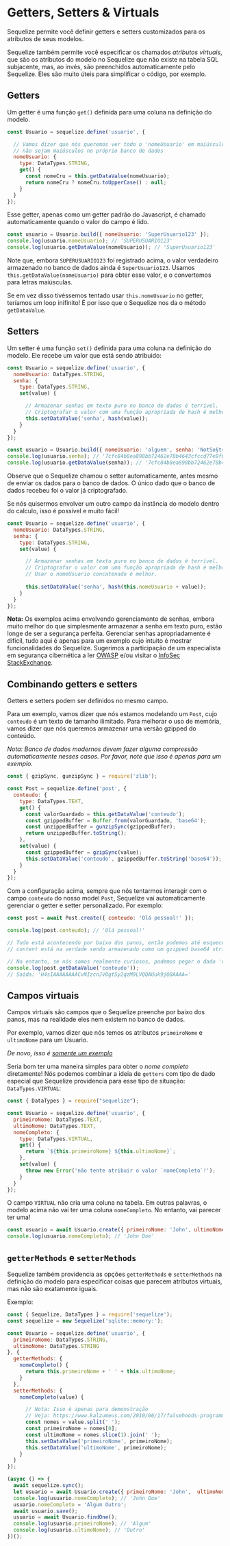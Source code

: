 # Getters, Setters & Virtuals

Sequelize permite você definir getters e setters customizados para os atributos de seus modelos.

Sequelize também permite você especificar os chamados *atributos virtuais*, que são os atributos do modelo no Sequelize que não existe na tabela SQL subjacente, mas, ao invés, são preenchidos automaticamente pelo Sequelize. Eles são muito úteis para simplificar o código, por exemplo.

## Getters

Um getter é uma função `get()` definida para uma coluna na definição do modelo.

```js
const Usuario = sequelize.define('usuario', {

  // Vamos dizer que nós queremos ver todo o 'nomeUsuario' em maiúsculo, embora
  // não sejam maiúsculos no próprio banco de dados
  nomeUsuario: {
    type: DataTypes.STRING,
    get() {
      const nomeCru = this.getDataValue(nomeUsuario);
      return nomeCru ? nomeCru.toUpperCase() : null;
    }
  }
});
```

Esse getter, apenas como um getter padrão do Javascript, é chamado automaticamente quando o valor do campo é lido.

```js
const usuario = Usuario.build({ nomeUsuario: 'SuperUsuario123' });
console.log(usuario.nomeUsuario); // 'SUPERUSUARIO123'
console.log(usuario.getDataValue(nomeUsuario)); // 'SuperUsuario123'
```

Note que, embora `SUPERUSUARIO123` foi registrado acima, o valor verdadeiro armazenado no banco de dados ainda é `SuperUsuario123`. Usamos `this.getDataValue(nomeUsuario)` para obter esse valor, e o convertemos para letras maiúsculas.

Se em vez disso tivéssemos tentado usar `this.nomeUsuario` no getter, teríamos um loop inifinito! É por isso que o Sequelize nos da o método `getDataValue`.

## Setters

Um setter é uma função `set()` definida para uma coluna na definição do modelo. Ele recebe um valor que está sendo atribuido:

```js
const Usuario = sequelize.define('usuario', {
  nomeUsuario: DataTypes.STRING,
  senha: {
    type: DataTypes.STRING,
    set(value) {

      // Armazenar senhas em texto puro no banco de dados é terrível.
      // Criptografar o valor com uma função apropriada de hash é melhor.
      this.setDataValue('senha', hash(value));
    }
  }
});
```

```js
const usuario = Usuario.build({ nomeUsuario: 'alguem', senha: 'NotSo§tr0ngP4$SW0RD!' });
console.log(usuario.senha); // '7cfc84b8ea898bb72462e78b4643cfccd77e9f05678ec2ce78754147ba947acc'
console.log(usuario.getDataValue(senha)); // '7cfc84b8ea898bb72462e78b4643cfccd77e9f05678ec2ce78754147ba947acc'
```

Observe que o Sequelize chamou o setter automaticamente, antes mesmo de enviar os dados para o banco de dados. O único dado que o banco de dados recebeu foi o valor já criptografado.

Se nós quisermos envolver um outro campo da instância do modelo dentro do calculo, isso é possível e muito fácil!

```js
const Usuario = sequelize.define('usuario', {
  nomeUsuario: DataTypes.STRING,
  senha: {
    type: DataTypes.STRING,
    set(value) {

      // Armazenar senhas em texto puro no banco de dados é terrível.
      // Criptografar o valor com uma função apropriada de hash é melhor.
      // Usar o nomeUsuario concatenado é melhor.
      
      this.setDataValue('senha', hash(this.nomeUsuario + value));
    }
  }
});
```

**Nota:** Os exemplos acima envolvendo gerenciamento de senhas, embora muito melhor do que simplesmente armazenar a senha em texto puro, estão longe de ser a segurança perfeita. Gerenciar senhas apropriadamente é difícil, tudo aqui é apenas para um exemplo cujo intuito é mostrar funcionalidades do Sequelize. Sugerimos a participação de um especialista em segurança cibernética a ler [OWASP](https://www.owasp.org/) e/ou visitar o [InfoSec StackExchange](https://security.stackexchange.com/).

## Combinando getters e setters

Getters e setters podem ser definidos no mesmo campo.

Para um exemplo, vamos dizer que nós estamos modelando um `Post`, cujo `conteudo` é um texto de tamanho ilimitado. Para melhorar o uso de memória, vamos dizer que nós queremos armazenar uma versão gzipped do conteúdo.

*Nota: Banco de dados modernos devem fazer alguma compressão automaticamente nesses casos. Por favor, note que isso é apenas para um exemplo.*

```js
const { gzipSync, gunzipSync } = require('zlib');

const Post = sequelize.define('post', {
  conteudo: {
    type: DataTypes.TEXT,
    get() {
      const valorGuardado = this.getDataValue('conteudo');
      const gzippedBuffer = Buffer.from(valorGuardado, 'base64');
      const unzippedBuffer = gunzipSync(gzippedBuffer);
      return unzippedBuffer.toString();
    },
    set(value) {
      const gzippedBuffer = gzipSync(value);
      this.setDataValue('conteudo', gzippedBuffer.toString('base64'));
    }
  }
});
```

Com a configuração acima, sempre que nós tentarmos interagir com o campo `conteudo` do nosso model `Post`, Sequelize vai automaticamente gerenciar o getter e setter personalizado. Por exemplo:

```js
const post = await Post.create({ conteudo: 'Olá pessoal!' });

console.log(post.conteudo); // 'Olá pessoal!'

// Tudo está acontecendo por baixo dos panos, então podemos até esquecer que o
// content está na verdade sendo armazenado como um gzipped base64 string!

// No entanto, se nós somos realmente curiosos, podemos pegar o dado 'cru'...
console.log(post.getDataValue('conteudo'));
// Saída: 'H4sIAAAAAAAACvNIzcnJV0gtSy2qzM9LVQQAUuk9jQ8AAAA='
```

## Campos virtuais

Campos virtuais são campos que o Sequelize preenche por baixo dos panos, mas na
realidade eles nem existem no banco de dados.

Por exemplo, vamos dizer que nós temos os atributos `primeiroNome` e `ultimoNome` para um Usuario.

*De novo, isso é [somente um exemplo](https://www.kalzumeus.com/2010/06/17/falsehoods-programmers-believe-about-names/)* 

Seria bom ter uma maneira simples para obter o *nome completo* diretamente! Nós podemos combinar a ideia de `getters` com tipo de dado especial que Sequelize providencia para esse tipo de situação: `DataTypes.VIRTUAL`:

```js
const { DataTypes } = require("sequelize");

const Usuario = sequelize.define('usuario', {
  primeiroNome: DataTypes.TEXT,
  ultimoNome: DataTypes.TEXT,
  nomeCompleto: {
    type: DataTypes.VIRTUAL,
    get() {
      return `${this.primeiroNome} ${this.ultimoNome}`;
    },
    set(value) {
      throw new Error('não tente atribuir o valor `nomeCompleto`!');
    }
  }
});
```

O campo `VIRTUAL` não cria uma coluna na tabela. Em outras palavras, o modelo acima não vai ter uma coluna `nomeCompleto`. No entanto, vai parecer ter uma!

```js
const usuario = await Usuario.create({ primeiroNome: 'John', ultimoNome: 'Doe' });
console.log(usuario.nomeCompleto); // 'John Doe'
```

## `getterMethods` e `setterMethods`

Sequelize também providencia as opções `getterMethods` e `setterMethods` na definição do modelo para especificar coisas que parecem atributos virtuais, mas não são exatamente iguais.

Exemplo:

```js
const { Sequelize, DataTypes } = require('sequelize');
const sequelize = new Sequelize('sqlite::memory:');

const Usuario = sequelize.define('usuario', {
  primeiroNome: DataTypes.STRING,
  ultimoNome: DataTypes.STRING
}, {
  getterMethods: {
    nomeCompleto() {
      return this.primeiroNome + ' ' + this.ultimoNome;
    }
  },
  setterMethods: {
    nomeCompleto(value) {

      // Nota: Isso é apenas para demonstração
      // Veja: https://www.kalzumeus.com/2010/06/17/falsehoods-programmers-believe-about-names/
      const nomes = value.split(' ');
      const primeiroNome = nomes[0];
      const ultimoNome = nomes.slice(1).join(' ');
      this.setDataValue('primeiroNome', primeiroNome);
      this.setDataValue('ultimoNome', primeiroNome);
    }
  }
});

(async () => {
  await sequelize.sync();
  let usuario = await Usuario.create({ primeiroNome: 'John',  ultimoNome: 'Doe' });
  console.log(usuario.nomeCompleto); // 'John Doe'
  usuario.nomeCompleto = 'Algum Outro';
  await usuario.save();
  usuario = await Usuario.findOne();
  console.log(usuario.primeiroNome); // 'Algum'
  console.log(usuario.ultimoNome); // 'Outro'
})();
```
